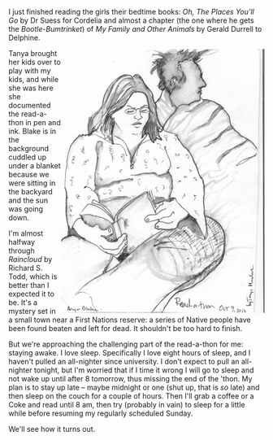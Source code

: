 <!--
.. title: 8:18 p.m.
.. date: 2010-10-09 20:41:23
.. author: Amy Brown
-->

I just finished reading the girls their bedtime books: <em>Oh,
The Places You'll Go</em> by Dr Suess for Cordelia and almost a
chapter (the one where he gets the <em>Bootle-Bumtrinket</em>) of
<em>My Family and Other Animals</em> by Gerald Durrell to Delphine.

<img src="/images/amy/readathonTanyaWeb.jpeg" alt="Pen drawing of me reading"
     align="right" />

Tanya brought her kids over to play with my kids, and while she
was here she documented the read-a-thon in pen and ink.  Blake 
is in the background cuddled up under a blanket because we
were sitting in the backyard and the sun was going down.


I'm almost halfway through <em>Raincloud</em> by Richard S. Todd,
which is better than I expected it to be. It's a mystery set
in a small town near a First Nations reserve: a series of
Native people have been found beaten and left for dead. It shouldn't
be too hard to finish.

But we're approaching the challenging part of the read-a-thon
for me: staying awake. I love sleep. Specifically I love eight hours
of sleep, and I haven't pulled an all-nighter since university.
I don't expect to pull an all-nighter tonight, but I'm worried that if
I time it wrong I will go to sleep and not wake up until after 8 
tomorrow, thus missing the end of the 'thon. My plan is to stay
up late &ndash; maybe midnight or one (shut up, that is *so* late)
and then sleep on the couch for a couple of hours. Then I'll grab
a coffee or a Coke and read until 8 am, then try (probably in vain)
to sleep for a little while before resuming my regularly scheduled
Sunday.

We'll see how it turns out.



